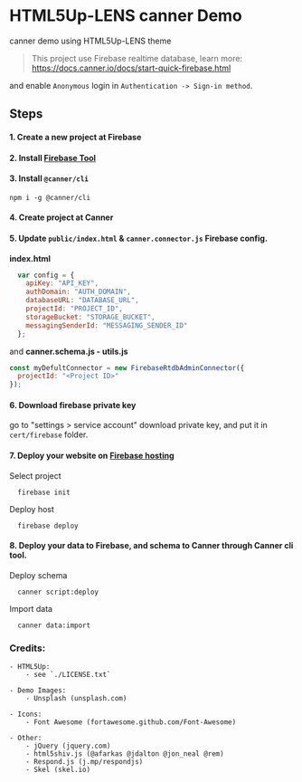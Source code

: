 # HTML5Up-LENS canner Demo

canner demo using HTML5Up-LENS theme

> This project use Firebase realtime database, learn more: https://docs.canner.io/docs/start-quick-firebase.html

and enable `Anonymous` login in `Authentication -> Sign-in method`.

## Steps

#### 1. Create a new project at Firebase
#### 2. Install [Firebase Tool](https://github.com/firebase/firebase-tools)
#### 3. Install `@canner/cli`

```
npm i -g @canner/cli
```

#### 4. Create project at Canner
#### 5. Update `public/index.html` & `canner.connector.js` Firebase config.


**index.html**

```js
  var config = {
    apiKey: "API_KEY",
    authDomain: "AUTH_DOMAIN",
    databaseURL: "DATABASE_URL",
    projectId: "PROJECT_ID",
    storageBucket: "STORAGE_BUCKET",
    messagingSenderId: "MESSAGING_SENDER_ID"
  };
```

and **canner.schema.js - utils.js**

```js
const myDefultConnector = new FirebaseRtdbAdminConnector({
  projectId: "<Project ID>"
});
```

#### 6. Download firebase private key

go to "settings > service account" download private key, and put it in `cert/firebase` folder.

#### 7. Deploy your website on [Firebase hosting](https://firebase.google.com/docs/hosting/)

Select project

```
  firebase init
```

Deploy host

```
  firebase deploy
```

#### 8. Deploy your data to Firebase, and schema to Canner through Canner cli tool.

Deploy schema

```
  canner script:deploy
```

Import data

```
  canner data:import
```


### Credits:
	- HTML5Up:
		- see `./LICENSE.txt`

	- Demo Images:
		- Unsplash (unsplash.com)

	- Icons:
		- Font Awesome (fortawesome.github.com/Font-Awesome)

	- Other:
		- jQuery (jquery.com)
		- html5shiv.js (@afarkas @jdalton @jon_neal @rem)
		- Respond.js (j.mp/respondjs)
		- Skel (skel.io)